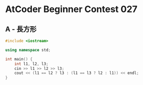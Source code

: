 # AtCoder Beginner Contest 027
## A - 長方形
```cpp
#include <iostream>

using namespace std;

int main() {
    int l1, l2, l3;
    cin >> l1 >> l2 >> l3;
    cout << (l1 == l2 ? l3 : (l1 == l3 ? l2 : l1)) << endl;
}
```
